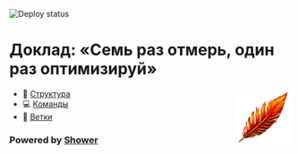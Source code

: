 ![Deploy status](https://github.com/d-rusakov-wp/perf/actions/workflows/deploy.yml/badge.svg?branch=main&event=push)

# Доклад: «Семь раз отмерь, один раз оптимизируй»

<img align="right" src="./themes/tw/images/logo.png" width="100" height="100" alt="Логотип" title="Логотип">

- 📖 [Структура](./docs/structure.md)
- 💻 [Команды](./docs/commands.md)
- 🌿 [Ветки](./docs/branches.md)

### Powered by [Shower](https://github.com/shower/shower)
